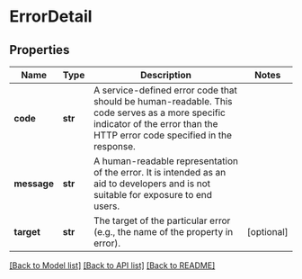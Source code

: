 # ErrorDetail

## Properties
Name | Type | Description | Notes
------------ | ------------- | ------------- | -------------
**code** | **str** | A service-defined error code that should be human-readable.  This code serves as a more specific indicator of the error than  the HTTP error code specified in the response. | 
**message** | **str** | A human-readable representation of the error. It is intended as  an aid to developers and is not suitable for exposure to end users. | 
**target** | **str** | The target of the particular error (e.g., the name of the property in error). | [optional] 

[[Back to Model list]](../README.md#documentation-for-models) [[Back to API list]](../README.md#documentation-for-api-endpoints) [[Back to README]](../README.md)



